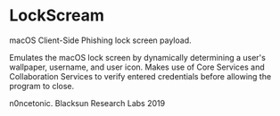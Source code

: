 # LockScream
macOS Client-Side Phishing lock screen payload.

Emulates the macOS lock screen by dynamically determining a user's wallpaper, username, and user icon. Makes use of Core Services and Collaboration Services to verify entered credentials before allowing the program to close.



n0ncetonic. Blacksun Research Labs 2019
